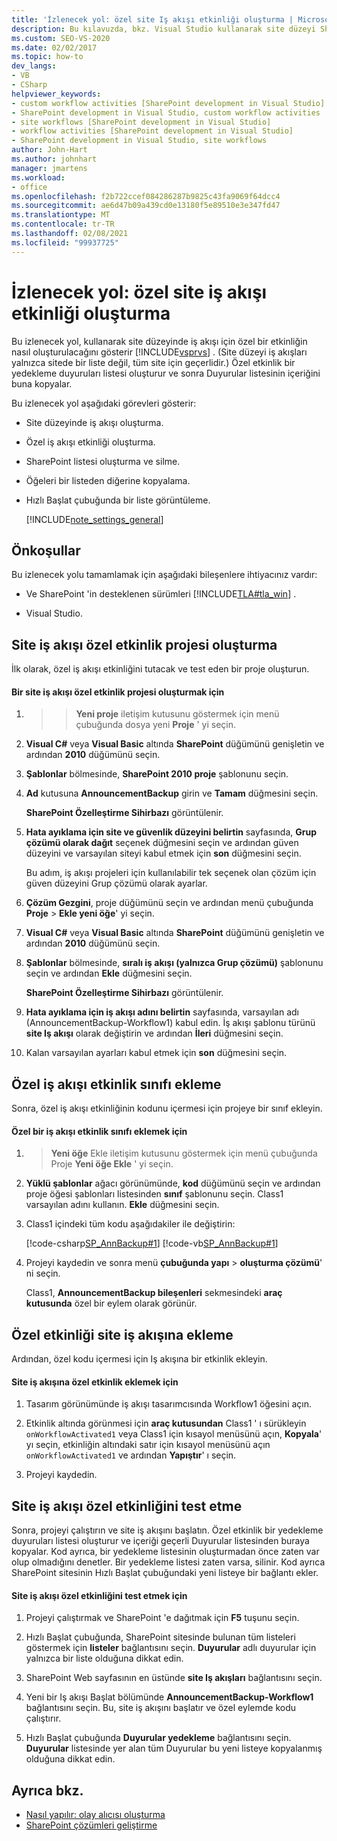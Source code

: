 ```yaml
---
title: 'İzlenecek yol: özel site Iş akışı etkinliği oluşturma | Microsoft Docs'
description: Bu kılavuzda, bkz. Visual Studio kullanarak site düzeyi SharePoint iş akışı için özel etkinlik oluşturma.
ms.custom: SEO-VS-2020
ms.date: 02/02/2017
ms.topic: how-to
dev_langs:
- VB
- CSharp
helpviewer_keywords:
- custom workflow activities [SharePoint development in Visual Studio]
- SharePoint development in Visual Studio, custom workflow activities
- site workflows [SharePoint development in Visual Studio]
- workflow activities [SharePoint development in Visual Studio]
- SharePoint development in Visual Studio, site workflows
author: John-Hart
ms.author: johnhart
manager: jmartens
ms.workload:
- office
ms.openlocfilehash: f2b722ccef084286287b9825c43fa9069f64dcc4
ms.sourcegitcommit: ae6d47b09a439cd0e13180f5e89510e3e347fd47
ms.translationtype: MT
ms.contentlocale: tr-TR
ms.lasthandoff: 02/08/2021
ms.locfileid: "99937725"
---
```

# <a name="walkthrough-create-a-custom-site-workflow-activity"></a>İzlenecek yol: özel site iş akışı etkinliği oluşturma
  Bu izlenecek yol, kullanarak site düzeyinde iş akışı için özel bir etkinliğin nasıl oluşturulacağını gösterir [!INCLUDE[vsprvs](../sharepoint/includes/vsprvs-md.md)] . (Site düzeyi iş akışları yalnızca sitede bir liste değil, tüm site için geçerlidir.) Özel etkinlik bir yedekleme duyuruları listesi oluşturur ve sonra Duyurular listesinin içeriğini buna kopyalar.

 Bu izlenecek yol aşağıdaki görevleri gösterir:

- Site düzeyinde iş akışı oluşturma.

- Özel iş akışı etkinliği oluşturma.

- SharePoint listesi oluşturma ve silme.

- Öğeleri bir listeden diğerine kopyalama.

- Hızlı Başlat çubuğunda bir liste görüntüleme.

  [!INCLUDE[note_settings_general](../sharepoint/includes/note-settings-general-md.md)]

## <a name="prerequisites"></a>Önkoşullar
 Bu izlenecek yolu tamamlamak için aşağıdaki bileşenlere ihtiyacınız vardır:

- Ve SharePoint 'in desteklenen sürümleri [!INCLUDE[TLA#tla_win](../sharepoint/includes/tlasharptla-win-md.md)] .

- Visual Studio.

## <a name="create-a-site-workflow-custom-activity-project"></a>Site iş akışı özel etkinlik projesi oluşturma
 İlk olarak, özel iş akışı etkinliğini tutacak ve test eden bir proje oluşturun.

#### <a name="to-create-a-site-workflow-custom-activity-project"></a>Bir site iş akışı özel etkinlik projesi oluşturmak için

1.   >    >  **Yeni proje** iletişim kutusunu göstermek için menü çubuğunda dosya yeni **Proje** ' yi seçin.

2. **Visual C#** veya **Visual Basic** altında **SharePoint** düğümünü genişletin ve ardından **2010** düğümünü seçin.

3. **Şablonlar** bölmesinde, **SharePoint 2010 proje** şablonunu seçin.

4. **Ad** kutusuna **AnnouncementBackup** girin ve **Tamam** düğmesini seçin.

     **SharePoint Özelleştirme Sihirbazı** görüntülenir.

5. **Hata ayıklama için site ve güvenlik düzeyini belirtin** sayfasında, **Grup çözümü olarak dağıt** seçenek düğmesini seçin ve ardından güven düzeyini ve varsayılan siteyi kabul etmek için **son** düğmesini seçin.

     Bu adım, iş akışı projeleri için kullanılabilir tek seçenek olan çözüm için güven düzeyini Grup çözümü olarak ayarlar.

6. **Çözüm Gezgini**, proje düğümünü seçin ve ardından menü çubuğunda **Proje**  >  **Ekle yeni öğe**' yi seçin.

7. **Visual C#** veya **Visual Basic** altında **SharePoint** düğümünü genişletin ve ardından **2010** düğümünü seçin.

8. **Şablonlar** bölmesinde, **sıralı iş akışı (yalnızca Grup çözümü)** şablonunu seçin ve ardından **Ekle** düğmesini seçin.

     **SharePoint Özelleştirme Sihirbazı** görüntülenir.

9. **Hata ayıklama için iş akışı adını belirtin** sayfasında, varsayılan adı (AnnouncementBackup-Workflow1) kabul edin. İş akışı şablonu türünü **site Iş akışı** olarak değiştirin ve ardından **İleri** düğmesini seçin.

10. Kalan varsayılan ayarları kabul etmek için **son** düğmesini seçin.

## <a name="add-a-custom-workflow-activity-class"></a>Özel iş akışı etkinlik sınıfı ekleme
 Sonra, özel iş akışı etkinliğinin kodunu içermesi için projeye bir sınıf ekleyin.

#### <a name="to-add-a-custom-workflow-activity-class"></a>Özel bir iş akışı etkinlik sınıfı eklemek için

1.   >  **Yeni öğe** Ekle iletişim kutusunu göstermek için menü çubuğunda Proje **Yeni öğe Ekle** ' yi seçin.

2. **Yüklü şablonlar** ağacı görünümünde, **kod** düğümünü seçin ve ardından proje öğesi şablonları listesinden **sınıf** şablonunu seçin. Class1 varsayılan adını kullanın. **Ekle** düğmesini seçin.

3. Class1 içindeki tüm kodu aşağıdakiler ile değiştirin:

     [!code-csharp[SP_AnnBackup#1](../sharepoint/codesnippet/CSharp/announcementbackup/class1.cs#1)]
     [!code-vb[SP_AnnBackup#1](../sharepoint/codesnippet/VisualBasic/announcementbackupvb/class1.vb#1)]

4. Projeyi kaydedin ve sonra menü **çubuğunda yapı**  >  **oluşturma çözümü**' ni seçin.

     Class1, **AnnouncementBackup bileşenleri** sekmesindeki **araç kutusunda** özel bir eylem olarak görünür.

## <a name="add-the-custom-activity-to-the-site-workflow"></a>Özel etkinliği site iş akışına ekleme
 Ardından, özel kodu içermesi için Iş akışına bir etkinlik ekleyin.

#### <a name="to-add-a-custom-activity-to-the-site-workflow"></a>Site iş akışına özel etkinlik eklemek için

1. Tasarım görünümünde iş akışı tasarımcısında Workflow1 öğesini açın.

2. Etkinlik altında görünmesi için **araç kutusundan** Class1 ' ı sürükleyin `onWorkflowActivated1` veya Class1 için kısayol menüsünü açın, **Kopyala**' yı seçin, etkinliğin altındaki satır için kısayol menüsünü açın `onWorkflowActivated1` ve ardından **Yapıştır**' ı seçin.

3. Projeyi kaydedin.

## <a name="test-the-site-workflow-custom-activity"></a>Site iş akışı özel etkinliğini test etme
 Sonra, projeyi çalıştırın ve site iş akışını başlatın. Özel etkinlik bir yedekleme duyuruları listesi oluşturur ve içeriği geçerli Duyurular listesinden buraya kopyalar. Kod ayrıca, bir yedekleme listesinin oluşturmadan önce zaten var olup olmadığını denetler. Bir yedekleme listesi zaten varsa, silinir. Kod ayrıca SharePoint sitesinin Hızlı Başlat çubuğundaki yeni listeye bir bağlantı ekler.

#### <a name="to-test-the-site-workflow-custom-activity"></a>Site iş akışı özel etkinliğini test etmek için

1. Projeyi çalıştırmak ve SharePoint 'e dağıtmak için **F5** tuşunu seçin.

2. Hızlı Başlat çubuğunda, SharePoint sitesinde bulunan tüm listeleri göstermek için **listeler** bağlantısını seçin. **Duyurular** adlı duyurular için yalnızca bir liste olduğuna dikkat edin.

3. SharePoint Web sayfasının en üstünde **site Iş akışları** bağlantısını seçin.

4. Yeni bir Iş akışı Başlat bölümünde **AnnouncementBackup-Workflow1** bağlantısını seçin. Bu, site iş akışını başlatır ve özel eylemde kodu çalıştırır.

5. Hızlı Başlat çubuğunda **Duyurular yedekleme** bağlantısını seçin. **Duyurular** listesinde yer alan tüm Duyurular bu yeni listeye kopyalanmış olduğuna dikkat edin.

## <a name="see-also"></a>Ayrıca bkz.
- [Nasıl yapılır: olay alıcısı oluşturma](../sharepoint/how-to-create-an-event-receiver.md)
- [SharePoint çözümleri geliştirme](../sharepoint/developing-sharepoint-solutions.md)
